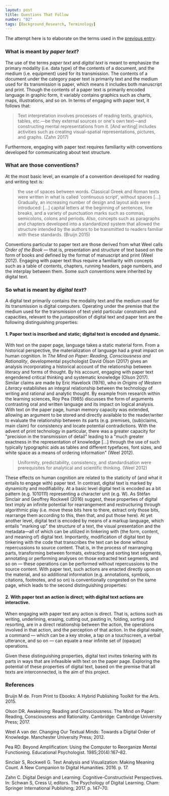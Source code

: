 ```yaml
---
layout: post
title: Questions That Follow
number: "02"
tags: [Background_Research, Terminology]
---
```


The attempt here is to elaborate on the terms used in the [previous entry](01).

### What is meant by *paper text*?

The use of the terms *paper text* and *digital text* is meant to emphasize the primary modality (i.e. data type) of the contents of a document, and the medium (i.e. equipment) used for its transmission. The contents of a document under the category paper text is primarily text and the medium used for its transmission is paper, which means it includes both manuscript and print. Though the contents of a paper text is primarily encoded language in graphic form, it variably contains graphics such as charts, maps, illustrations, and so on. In terms of engaging with paper text, it follows that:

> Text interpretation involves processes of reading texts, graphics, tables, etc.—be they external sources or one's own text—and constructing mental representations from it. \[And writing\] includes activities such as creating visual-spatial representations, pictures, and graphs. (Zahn 2017)

Furthermore, engaging with paper text requires familiarity with conventions developed for communicating about text structure.

### What are those conventions?

At the most basic level, an example of a convention developed for reading and writing text is:

> the use of spaces between words. Classical Greek and Roman texts were written in what is called 'continuous script', without spaces \[...\] Gradually, an increasing number of design and layout aids were introduced: \[...\] capital letters at the beginning of sentences, line breaks, and a variety of punctuation marks such as commas, semicolons, colons and periods. Also, concepts such as paragraphs and chapters developed into a standardized system that allowed the structure intended by the authors to be transmitted to readers familiar with these standards. (Bruijn 2015)

Conventions particular to paper text are those derived from what Weel calls *Order of the Book* — that is, presentation and structure of text based on the form of books and defined by the format of manuscript and print (Weel 2012). Engaging with paper text thus require a familiarity with concepts such as a table of contents, chapters, running headers, page numbers, and the interplay between them. Some such conventions were inherited by digital text.

### So what is meant by *digital text*?

A digital text primarily contains the modality text and the medium used for its transmission is digital computers. Operating under the premise that the medium used for the transmission of text yield particular constraints and capacities, relevant to the juxtaposition of digital text and paper text are the following distinguishing properties:

#### 1. Paper text is inscribed and static; digital text is encoded and dynamic.

With text on the paper page, language takes a static material form. From a historical perspective, the materialization of language had a great impact on human cognition. In *The Mind on Paper: Reading, Consciousness and Rationality*, developmental psychologist David Olson (2017) gives an analysis incorporating a historical account of the relationship between literacy and forms of thought. By his account, engaging with paper text engendered critical thinking and systematic knowledge (Olson 2017). Similar claims are made by Eric Havelock (1976), who in *Origins of Western Literacy* establishes an integral relationship between the technology of writing and rational and analytic thought. By example from research within the learning sciences, Roy Pea (1985) discusses the form of arguments contrasting oral and written language and its impact on logical analysis. With text on the paper page, human memory capacity was extended, allowing an argument to be stored and directly available to the reader/writer to evaluate the relationship between its parts (e.g. premises, (sub)claims, main claim) for consistency and locate potential contradictions. With the advent of print technology in particular, there was a greater capacity for "precision in the transmission of detail" leading to a "much greater exactness in the representation of knowledge \[...\] through the use of such typically typographic aids as tables and different typefaces, font sizes, and white space as a means of ordering information" (Weel 2012).

> Uniformity, predictability, consistency, and standardisation were prerequisites for analytical and scientific thinking. (Weel 2012)

These effects on human cognition are related to the staticity of (and what it entails to engage with) paper text. In contrast, digital text is marked by dynamicity and modifiability. At a basic level digital text is encoded as a bit pattern (e.g. 1010111) representing a character unit (e.g. W). As Stéfan Sinclair and Geoffrey Rockwell (2016) suggest, these properties of digital text imply an infinite potential for rearrangement and restructuring through algorithmic play (i.e. move these bits here to there, extract only those bits, rearrange them according to this, then that, and put those here). At yet another level, digital text is encoded by means of a markup language, which entails "marking up" the structure of a text, the visual presentation and the metadata—all of which can be utilized in tinkering with (the form, content, and meaning of) digital text. Importantly, modification of digital text by tinkering with the code that transcribes the text can be done without repercussions to source content. That is, in the process of rearranging parts, transforming between formats, extracting and sorting text segments, annotating or performing analyses on those extracted text segments, and so on — these operations can be performed without repercussions to the source content. With paper text, such actions are enacted directly upon on the material, and so additional information (e.g. annotations, symbols, citations, footnotes, and so on) is conventionally congested on the same page, which leads to the second distinguishing properties:

#### 2. With paper text an action is direct; with digital text actions are interactive.

When engaging with paper text any action is direct. That is, actions such as writing, underlining, erasing, cutting out, pasting in, folding, sorting and resorting, are in a direct relationship between the action, the operations involved in that action, and the perception of that action. In the digital realm, a command — which can be a key stroke, a tap on a touchscreen, a verbal utterance, and so on — can equate a near infinite set of (opaque) operations.

Given these distinguishing properties, digital text invites tinkering with its parts in ways that are infeasible with text on the paper page. Exploring the potential of these properties of digital text, based on the premise that all texts are interconnected, is the aim of this project.

### References

Bruijn M de. From Print to Ebooks: A Hybrid Publishing Toolkit for the Arts. 2015.

Olson DR. Awakening: Reading and Consciousness. The Mind on Paper: Reading, Consciousness and Rationality. Cambridge: Cambridge University Press; 2017.

Weel A van der. Changing Our Textual Minds: Towards a Digital Order of Knowledge. Manchester University Press; 2012.

Pea RD. Beyond Amplification: Using the Computer to Reorganize Mental Functioning. Educational Psychologist. 1985;20(4):167–82.

Sinclair S, Rockwell G. Text Analysis and Visualization: Making Meaning Count. A New Companion to Digital Humanities. 2016. p. 17.

Zahn C. Digital Design and Learning: Cognitive-Constructivist Perspectives. In: Schwan S, Cress U, editors. The Psychology of Digital Learning. Cham: Springer International Publishing; 2017. p. 147–70.
